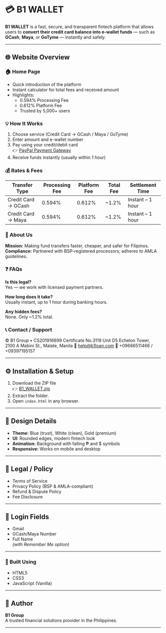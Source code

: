 # 💳 B1 WALLET

**B1 WALLET** is a fast, secure, and transparent fintech platform that allows users to **convert their credit card balance into e-wallet funds** — such as **GCash**, **Maya**, or **GoTyme** — instantly and safely.

---

## 🌐 Website Overview

### 🏠 Home Page
- Quick introduction of the platform
- Instant calculator for total fees and received amount
- Highlights:
  - 0.594% Processing Fee
  - 0.612% Platform Fee
  - Trusted by 5,000+ users

### 💡 How It Works
1. Choose service (Credit Card → GCash / Maya / GoTyme)
2. Enter amount and e-wallet number
3. Pay using your credit/debit card  
   👉 [PayPal Payment Gateway](https://www.paypal.com/ncp/payment/26F4WX6TFQ4DY)
4. Receive funds instantly (usually within 1 hour)

### 💰 Rates & Fees
| Transfer Type | Processing Fee | Platform Fee | Total Fee | Settlement Time |
|----------------|----------------|---------------|-------------|------------------|
| Credit Card → GCash | 0.594% | 0.612% | ~1.2% | Instant – 1 hour |
| Credit Card → Maya  | 0.594% | 0.612% | ~1.2% | Instant – 1 hour |

### 🔐 About Us
**Mission:** Making fund transfers faster, cheaper, and safer for Filipinos.  
**Compliance:** Partnered with BSP-registered processors; adheres to AMLA guidelines.

### ❓ FAQs
**Is this legal?**  
Yes — we work with licensed payment partners.  

**How long does it take?**  
Usually instant, up to 1 hour during banking hours.  

**Any hidden fees?**  
None. Only ~1.2% total.

### 📞 Contact / Support
© B1 Group • CS201916699
Certificate No.3119
Unit D5 Echelon Tower, 2100 A Mabini St., Malate, Manila
📧 help@b1loan.com
📱 +09666511466 / +09397195157

---

## ⚙️ Installation & Setup

1. Download the ZIP file  
   👉 [B1_WALLET.zip](./B1_WALLET.zip)
2. Extract the folder.
3. Open `index.html` in any browser.

---

## 🎨 Design Details
- **Theme:** Blue (trust), White (clean), Gold (premium)
- **UI:** Rounded edges, modern fintech look
- **Animation:** Background with falling ₱ and $ symbols
- **Responsive:** Works on mobile and desktop

---

## 📄 Legal / Policy
- Terms of Service  
- Privacy Policy (BSP & AMLA-compliant)  
- Refund & Dispute Policy  
- Fee Disclosure

---

## 🔑 Login Fields
- Gmail  
- GCash/Maya Number  
- Full Name  
*(with Remember Me option)*

---

### 🧩 Built Using
- HTML5  
- CSS3  
- JavaScript (Vanilla)

---

## 🚀 Author
**B1 Group**  
A trusted financial solutions provider in the Philippines.

---
